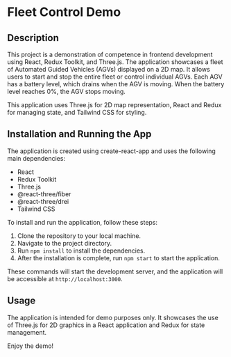 # Fleet Control Demo

## Description

This project is a demonstration of competence in frontend development using React, Redux Toolkit, and Three.js. The application showcases a fleet of Automated Guided Vehicles (AGVs) displayed on a 2D map. It allows users to start and stop the entire fleet or control individual AGVs. Each AGV has a battery level, which drains when the AGV is moving. When the battery level reaches 0%, the AGV stops moving.

This application uses Three.js for 2D map representation, React and Redux for managing state, and Tailwind CSS for styling.

## Installation and Running the App

The application is created using create-react-app and uses the following main dependencies:

- React
- Redux Toolkit
- Three.js
- @react-three/fiber
- @react-three/drei
- Tailwind CSS

To install and run the application, follow these steps:

1. Clone the repository to your local machine.
2. Navigate to the project directory.
3. Run `npm install` to install the dependencies.
4. After the installation is complete, run `npm start` to start the application.

These commands will start the development server, and the application will be accessible at `http://localhost:3000`.

## Usage

The application is intended for demo purposes only. It showcases the use of Three.js for 2D graphics in a React application and Redux for state management.

Enjoy the demo!

